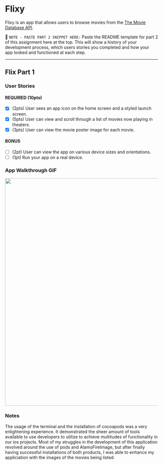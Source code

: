 # Flixy

Flixy is an app that allows users to browse movies from the [The Movie Database API](http://docs.themoviedb.apiary.io/#).

📝 `NOTE - PASTE PART 2 SNIPPET HERE:` Paste the README template for part 2 of this assignment here at the top. This will show a history of your development process, which users stories you completed and how your app looked and functioned at each step.

---

## Flix Part 1

### User Stories

#### REQUIRED (10pts)
- [X] (2pts) User sees an app icon on the home screen and a styled launch screen.
- [X] (5pts) User can view and scroll through a list of movies now playing in theaters.
- [X] (3pts) User can view the movie poster image for each movie.

#### BONUS
- [ ] (2pt) User can view the app on various device sizes and orientations.
- [ ] (1pt) Run your app on a real device.

### App Walkthrough GIF

<img src="https://i.imgur.com/5ICJmEf.gif" width=750><br>





### Notes
The usage of the terminal and the installation of cocoapods was a very enlightening experience. It demonstrated the sheer amount of tools available to use developers to utilize to achieve multitudes of functionality in our ios projects. Most of my struggles in the development of this application revolved around the use of pods and AlamoFireImage, but after finally having successful installations of both products, I was able to enhance my appliciation with the images of the movies being listed.
